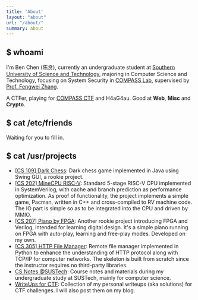 ```yaml
---
title: 'About'
layout: "about"
url: "/about/"
summary: about
---
```


## $ whoami

I'm Ben Chen (陈贲), currently an undergraduate student at [Southern University of Science and Technology](https://www.sustech.edu.cn/), majoring in Computer Science and Technology, focusing on System Security in [COMPASS Lab](https://compass.sustech.edu.cn/), supervised by [Prof. Fengwei Zhang](https://fengweiz.github.io/).

A CTFer, playing for [COMPASS CTF](https://wiki.compass.college) and H4aG4au. Good at **Web**, **Misc** and **Crypto**.

## $ cat /etc/friends

Waiting for you to fill in.

## $ cat /usr/projects

- [[CS 109] Dark Chess](https://github.com/chanbengz/SUSTech_CS109_Project): Dark chess game implemented in Java using Swing GUI, a rookie project.
- [[CS 202] MineCPU RISC-V](https://github.com/wLUOw/MineCPU): Standard 5-stage RISC-V CPU implemented in SystemVerilog, with cache and branch prediction as performance optimization. As proof of functionality, the project implements a simple game, Pacman, written in C++ and cross-compiled to RV machine code. The IO part is simple so as to be integrated into the CPU and driven by MMIO.
- [[CS 207] Piano by FPGA](https://github.com/chanbengz/SUSTech_CS207_Project_Piano): Another rookie project introducing FPGA and Verilog, intended for learning digital design. It's a simple piano running on FPGA with auto-play, learning and free-play modes. Developed on my own.
- [[CS 305] HTTP File Manager](https://github.com/chanbengz/CS305_Project_2023F): Remote file manager implemented in Python to enhance the understanding of HTTP protocol along with TCP/IP for computer networks. The skeleton is built from scratch since the instructor requires no third-party libraries.
- [CS Notes @SUSTech](https://github.com/chanbengz/SUSTech_CS_Notes): Course notes and materials during my undergraduate study at SUSTech, mainly for computer science.
- [WriteUps for CTF](https://github.com/chanbengz/CTF_Writeups): Collection of my personal writeups (aka solutions) for CTF challenges. I will also post them on my blog.
